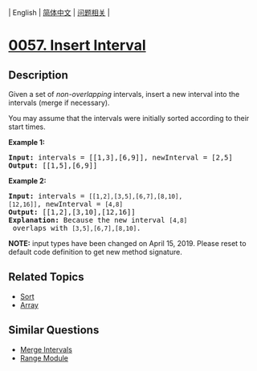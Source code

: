 
| English | [简体中文](README.md) | [问题相关](QUESTION.md) |
# [0057. Insert Interval](https://leetcode-cn.com/problems/insert-interval/)
## Description
<p>Given a set of <em>non-overlapping</em> intervals, insert a new interval into the intervals (merge if necessary).</p>

<p>You may assume that the intervals were initially sorted according to their start times.</p>

<p><strong>Example 1:</strong></p>

<pre>
<strong>Input:</strong> intervals = [[1,3],[6,9]], newInterval = [2,5]
<strong>Output:</strong> [[1,5],[6,9]]
</pre>

<p><strong>Example 2:</strong></p>

<pre>
<strong>Input:</strong> intervals = <code>[[1,2],[3,5],[6,7],[8,10],[12,16]]</code>, newInterval = <code>[4,8]</code>
<strong>Output:</strong> [[1,2],[3,10],[12,16]]
<strong>Explanation:</strong> Because the new interval <code>[4,8]</code> overlaps with <code>[3,5],[6,7],[8,10]</code>.</pre>

<p><strong>NOTE:</strong>&nbsp;input types have been changed on April 15, 2019. Please reset to default code definition to get new method signature.</p>

## Related Topics
- [Sort](https://leetcode-cn.com/tag/sort)
- [Array](https://leetcode-cn.com/tag/array)
## Similar Questions
- [Merge Intervals](../0056/README_EN.md)
- [Range Module](../0715/README_EN.md)
